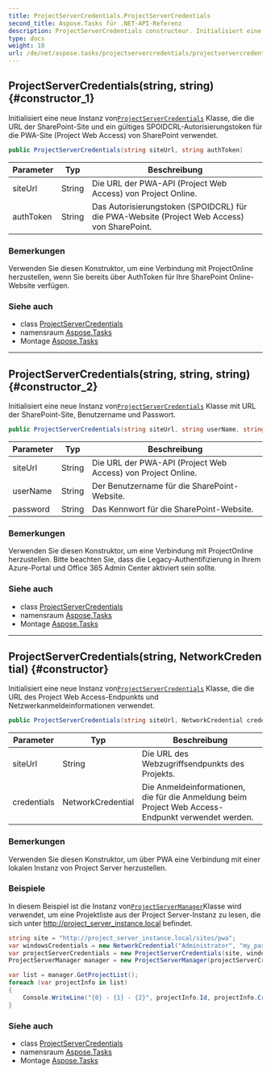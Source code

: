 ```yaml
---
title: ProjectServerCredentials.ProjectServerCredentials
second_title: Aspose.Tasks für .NET-API-Referenz
description: ProjectServerCredentials constructeur. Initialisiert eine neue Instanz vonProjectServerCredentials Klasse die die URL der SharePointSite und ein gültiges SPOIDCRLAutorisierungstoken für die PWASite Project Web Access von SharePoint verwendet.
type: docs
weight: 10
url: /de/net/aspose.tasks/projectservercredentials/projectservercredentials/
---
```

## ProjectServerCredentials(string, string) {#constructor_1}

Initialisiert eine neue Instanz von[`ProjectServerCredentials`](../) Klasse, die die URL der SharePoint-Site und ein gültiges SPOIDCRL-Autorisierungstoken für die PWA-Site (Project Web Access) von SharePoint verwendet.

```csharp
public ProjectServerCredentials(string siteUrl, string authToken)
```

| Parameter | Typ | Beschreibung |
| --- | --- | --- |
| siteUrl | String | Die URL der PWA-API (Project Web Access) von Project Online. |
| authToken | String | Das Autorisierungstoken (SPOIDCRL) für die PWA-Website (Project Web Access) von SharePoint. |

### Bemerkungen

Verwenden Sie diesen Konstruktor, um eine Verbindung mit ProjectOnline herzustellen, wenn Sie bereits über AuthToken für Ihre SharePoint Online-Website verfügen.

### Siehe auch

* class [ProjectServerCredentials](../)
* namensraum [Aspose.Tasks](../../projectservercredentials/)
* Montage [Aspose.Tasks](../../../)

---

## ProjectServerCredentials(string, string, string) {#constructor_2}

Initialisiert eine neue Instanz von[`ProjectServerCredentials`](../) Klasse mit URL der SharePoint-Site, Benutzername und Passwort.

```csharp
public ProjectServerCredentials(string siteUrl, string userName, string password)
```

| Parameter | Typ | Beschreibung |
| --- | --- | --- |
| siteUrl | String | Die URL der PWA-API (Project Web Access) von Project Online. |
| userName | String | Der Benutzername für die SharePoint-Website. |
| password | String | Das Kennwort für die SharePoint-Website. |

### Bemerkungen

Verwenden Sie diesen Konstruktor, um eine Verbindung mit ProjectOnline herzustellen. Bitte beachten Sie, dass die Legacy-Authentifizierung in Ihrem Azure-Portal und Office 365 Admin Center aktiviert sein sollte.

### Siehe auch

* class [ProjectServerCredentials](../)
* namensraum [Aspose.Tasks](../../projectservercredentials/)
* Montage [Aspose.Tasks](../../../)

---

## ProjectServerCredentials(string, NetworkCredential) {#constructor}

Initialisiert eine neue Instanz von[`ProjectServerCredentials`](../) Klasse, die die URL des Project Web Access-Endpunkts und Netzwerkanmeldeinformationen verwendet.

```csharp
public ProjectServerCredentials(string siteUrl, NetworkCredential credentials)
```

| Parameter | Typ | Beschreibung |
| --- | --- | --- |
| siteUrl | String | Die URL des Webzugriffsendpunkts des Projekts. |
| credentials | NetworkCredential | Die Anmeldeinformationen, die für die Anmeldung beim Project Web Access-Endpunkt verwendet werden. |

### Bemerkungen

Verwenden Sie diesen Konstruktor, um über PWA eine Verbindung mit einer lokalen Instanz von Project Server herzustellen.

### Beispiele

In diesem Beispiel ist die Instanz von[`ProjectServerManager`](../../projectservermanager/)Klasse wird verwendet, um eine Projektliste aus der Project Server-Instanz zu lesen, die sich unter http://project_server_instance.local befindet.

```csharp
string site = "http://project_server_instance.local/sites/pwa";
var windowsCredentials = new NetworkCredential("Administrator", "my_password", "DOMAIN");
var projectServerCredentials = new ProjectServerCredentials(site, windowsCredentials);
ProjectServerManager manager = new ProjectServerManager(projectServerCredentials);

var list = manager.GetProjectList();
foreach (var projectInfo in list)
{
    Console.WriteLine("{0} - {1} - {2}", projectInfo.Id, projectInfo.CreatedDate, projectInfo.Name);
}
```

### Siehe auch

* class [ProjectServerCredentials](../)
* namensraum [Aspose.Tasks](../../projectservercredentials/)
* Montage [Aspose.Tasks](../../../)


